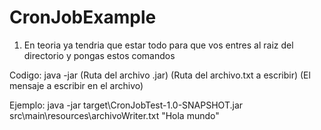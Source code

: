 # CronJobExample

1. En teoria ya tendria que estar todo para que vos entres al raiz del directorio y pongas estos comandos

Codigo: java -jar (Ruta del archivo .jar) (Ruta del archivo.txt a escribir) (El mensaje a escribir en el archivo)

Ejemplo: java -jar target\CronJobTest-1.0-SNAPSHOT.jar src\main\resources\archivoWriter.txt "Hola mundo" 

